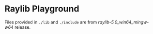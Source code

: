 # Raylib Playground

Files provided in `./lib` and `./include` are from *raylib-5.0_win64_mingw-w64* release.

